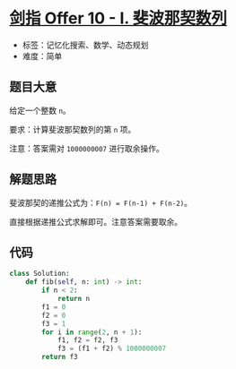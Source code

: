 # [剑指 Offer 10 - I. 斐波那契数列](https://leetcode.cn/problems/fei-bo-na-qi-shu-lie-lcof/)

- 标签：记忆化搜索、数学、动态规划
- 难度：简单

## 题目大意

给定一个整数 `n`。

要求：计算斐波那契数列的第 `n` 项。

注意：答案需对 `1000000007` 进行取余操作。

## 解题思路

斐波那契的递推公式为：`F(n) = F(n-1) + F(n-2)`。

直接根据递推公式求解即可。注意答案需要取余。

## 代码

```Python
class Solution:
    def fib(self, n: int) -> int:
        if n < 2:
            return n
        f1 = 0
        f2 = 0
        f3 = 1
        for i in range(2, n + 1):
            f1, f2 = f2, f3
            f3 = (f1 + f2) % 1000000007
        return f3
```

